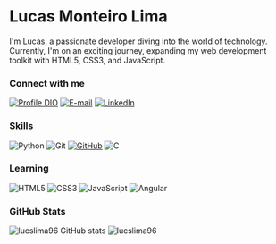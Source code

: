 # Lucas Monteiro Lima 

I'm Lucas, a passionate developer diving into the world of technology. Currently, I'm on an exciting journey, expanding my web development toolkit with HTML5, CSS3, and JavaScript.

### Connect with me

[![Profile DIO](https://img.shields.io/badge/-My%20Profile%20on%20DIO-000?style=for-the-badge)](https://www.dio.me/users/lucasmonteirolima10)
[![E-mail](https://img.shields.io/badge/-Email-000?style=for-the-badge&logo=microsoft-outlook&logoColor=E94D5F)](mailto:lucasmonteirolima10@gmail.com)
[![LinkedIn](https://img.shields.io/badge/-LinkedIn-000?style=for-the-badge&logo=linkedin&logoColor=30A3DC)](https://www.linkedin.com/in/lucas-lima-298310164/)

### Skills

![Python](https://img.shields.io/badge/python-000?style=for-the-badge&logo=python&logoColor=ffdd54)
![Git](https://img.shields.io/badge/GIT-000?style=for-the-badge&logo=git&logoColor=FF4500)
[![GitHub](https://img.shields.io/badge/GitHub-100000?style=for-the-badge&logo=github&logoColor=white)](https://docs.github.com/)
![C](https://img.shields.io/badge/C-000?style=for-the-badge&logo=c&logoColor=4169E1)

### Learning

![HTML5](https://img.shields.io/badge/HTML5-000?style=for-the-badge&logo=html5&logoColor=DD0031)
![CSS3](https://img.shields.io/badge/CSS3-000?style=for-the-badge&logo=css3&logoColor=4169E1)
![JavaScript](https://img.shields.io/badge/JavaScript-000?style=for-the-badge&logo=javascript&logoColor=FFFF00)
![Angular](https://img.shields.io/badge/Angular-000?style=for-the-badge&logo=angular&logoColor=DD0031)

### GitHub Stats

![lucslima96 GitHub stats](https://github-readme-stats.vercel.app/api?username=lucslima96&show_icons=true&theme=radical)
![lucslima96](https://github-readme-stats.vercel.app/api/top-langs/?username=lucslima96&layout=compact&langs_count=16&theme=radical)
